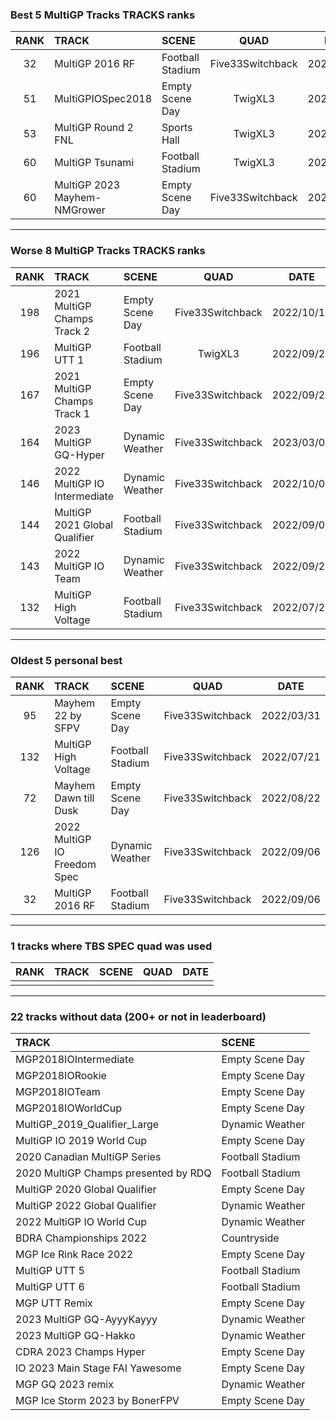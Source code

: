 ### Best 5 MultiGP Tracks TRACKS ranks
|RANK|TRACK|SCENE|QUAD|DATE|
|:---:|:---|:---|:---:|:---:|
|32|MultiGP 2016 RF|Football Stadium|Five33Switchback|2022/09/06|
|51|MultiGPIOSpec2018|Empty Scene Day|TwigXL3|2022/09/23|
|53|MultiGP Round 2 FNL|Sports Hall|TwigXL3|2022/09/23|
|60|MultiGP Tsunami|Football Stadium|TwigXL3|2022/09/23|
|60|MultiGP 2023 Mayhem-NMGrower|Empty Scene Day|Five33Switchback|2023/03/24|
---
### Worse 8 MultiGP Tracks TRACKS ranks
|RANK|TRACK|SCENE|QUAD|DATE|
|:---:|:---|:---|:---:|:---:|
|198|2021 MultiGP Champs Track 2|Empty Scene Day|Five33Switchback|2022/10/17|
|196|MultiGP UTT 1|Football Stadium|TwigXL3|2022/09/23|
|167|2021 MultiGP Champs Track 1|Empty Scene Day|Five33Switchback|2022/09/26|
|164|2023 MultiGP GQ-Hyper|Dynamic Weather|Five33Switchback|2023/03/07|
|146|2022 MultiGP IO Intermediate|Dynamic Weather|Five33Switchback|2022/10/08|
|144|MultiGP 2021 Global Qualifier|Football Stadium|Five33Switchback|2022/09/06|
|143|2022 MultiGP IO Team|Dynamic Weather|Five33Switchback|2022/09/21|
|132|MultiGP High Voltage|Football Stadium|Five33Switchback|2022/07/21|
---
### Oldest 5 personal best
|RANK|TRACK|SCENE|QUAD|DATE|
|:---:|:---|:---|:---:|:---:|
|95|Mayhem 22 by SFPV|Empty Scene Day|Five33Switchback|2022/03/31|
|132|MultiGP High Voltage|Football Stadium|Five33Switchback|2022/07/21|
|72|Mayhem Dawn till Dusk|Empty Scene Day|Five33Switchback|2022/08/22|
|126|2022 MultiGP IO Freedom Spec|Dynamic Weather|Five33Switchback|2022/09/06|
|32|MultiGP 2016 RF|Football Stadium|Five33Switchback|2022/09/06|
---
### 1 tracks where TBS SPEC quad was used
|RANK|TRACK|SCENE|QUAD|DATE|
|:---:|:---|:---|:---:|:---:|
||||||
---
### 22 tracks without data (200+ or not in leaderboard)
|TRACK|SCENE|
|:---|:---|
|MGP2018IOIntermediate|Empty Scene Day|
|MGP2018IORookie|Empty Scene Day|
|MGP2018IOTeam|Empty Scene Day|
|MGP2018IOWorldCup|Empty Scene Day|
|MultiGP_2019_Qualifier_Large|Dynamic Weather|
|MultiGP IO 2019 World Cup|Empty Scene Day|
|2020 Canadian MultiGP Series|Football Stadium|
|2020 MultiGP Champs presented by RDQ|Football Stadium|
|MultiGP 2020 Global Qualifier|Empty Scene Day|
|MultiGP 2022 Global Qualifier|Dynamic Weather|
|2022 MultiGP IO World Cup|Dynamic Weather|
|BDRA Championships 2022|Countryside|
|MGP Ice Rink Race 2022|Empty Scene Day|
|MultiGP UTT 5|Football Stadium|
|MultiGP UTT 6|Football Stadium|
|MGP UTT Remix|Empty Scene Day|
|2023 MultiGP GQ-AyyyKayyy|Dynamic Weather|
|2023 MultiGP GQ-Hakko|Dynamic Weather|
|CDRA 2023  Champs Hyper|Empty Scene Day|
|IO 2023 Main Stage FAI Yawesome|Empty Scene Day|
|MGP GQ 2023 remix|Dynamic Weather|
|MGP Ice Storm 2023 by BonerFPV|Empty Scene Day|
